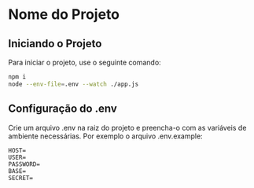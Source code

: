 # Nome do Projeto

## Iniciando o Projeto

Para iniciar o projeto, use o seguinte comando:

```bash
npm i
node --env-file=.env --watch ./app.js
```

## Configuração do .env
Crie um arquivo .env na raiz do projeto e preencha-o com as variáveis de ambiente necessárias. Por exemplo o arquivo .env.example:

```env
HOST=
USER=
PASSWORD=
BASE=
SECRET=
```
